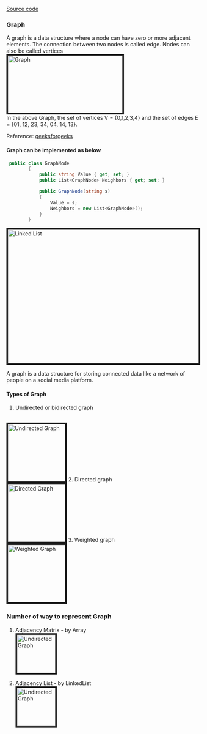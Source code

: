 [Source code](https://github.com/senthil338/coding_interview/blob/master/CodingPractice/CodingPractice/GraphAlgorithm/Graph.cs)
<br>



### Graph

A graph is a data structure where a node can have zero or more adjacent elements. The connection between two nodes is called edge. Nodes can also be called vertices
<br>
<img src="https://github.com/senthil338/coding_interview/blob/master/Images/graph.JPG" 
 width="300" height="150" border="4" alt="Graph" />
 <br>
In the above Graph, the set of vertices V = {0,1,2,3,4} and the set of edges E = {01, 12, 23, 34, 04, 14, 13}.
<br>


Reference: [geeksforgeeks](https://www.geeksforgeeks.org/graph-data-structure-and-algorithms/)


#### Graph can be implemented as below
```cs
 public class GraphNode
        {
            public string Value { get; set; }
            public List<GraphNode> Neighbors { get; set; }

            public GraphNode(string s)
            {
                Value = s;
                Neighbors = new List<GraphNode>();
            }
        }
```



<img src="https://github.com/senthil338/coding_interview/blob/master/Images/graph-ex1.jpeg" 
 width="500" height="350" border="4" alt="Linked List" />



A graph is a data structure for storing connected data like a network of people on a social media platform.

#### Types of Graph
1. Undirected  or bidirected graph
<br>
    <img src="https://github.com/senthil338/coding_interview/blob/master/Images/undirected.jpg" 
 width="150" height="150" border="4" alt="Undirected Graph" />
2. Directed graph
<br>
        <img src="https://github.com/senthil338/coding_interview/blob/master/Images/directed.jpg" 
 width="150" height="150" border="4" alt="Directed Graph" />
3. Weighted graph
<br>
        <img src="https://github.com/senthil338/coding_interview/blob/master/Images/weighted.jpg" 
 width="150" height="150" border="4" alt="Weighted Graph" />
 
 ### Number of way to represent Graph 
 
1. Adjacency Matrix - by Array
        <br><img src="https://github.com/senthil338/coding_interview/blob/master/Images/adj.jpg" 
 width="100" height="100" border="4" alt="Undirected Graph" />

2. Adjacency List - by LinkedList
        <br><img src="https://github.com/senthil338/coding_interview/blob/master/Images/mat.jpg" 
 width="100" height="100" border="4" alt="Undirected Graph" />



